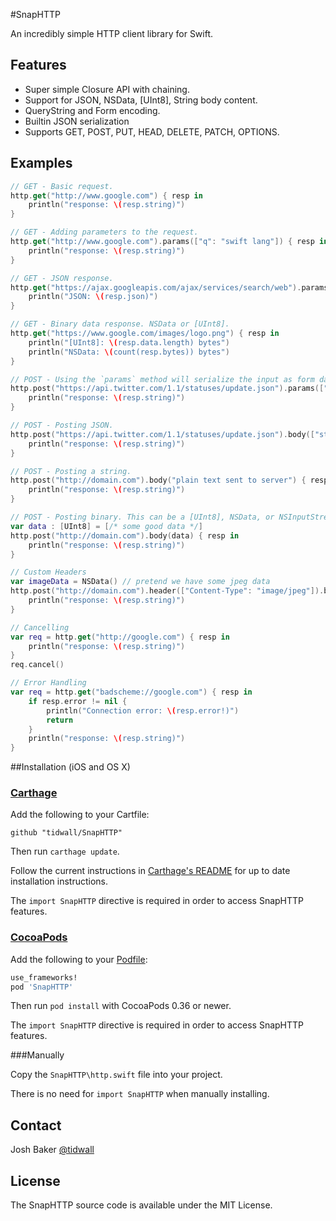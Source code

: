 #SnapHTTP

An incredibly simple HTTP client library for Swift.

## Features

- Super simple Closure API with chaining.
- Support for JSON, NSData, [UInt8], String body content.
- QueryString and Form encoding.
- Builtin JSON serialization
- Supports GET, POST, PUT, HEAD, DELETE, PATCH, OPTIONS.

## Examples

```swift
// GET - Basic request.
http.get("http://www.google.com") { resp in
    println("response: \(resp.string)")
}

// GET - Adding parameters to the request.
http.get("http://www.google.com").params(["q": "swift lang"]) { resp in
    println("response: \(resp.string)")
}

// GET - JSON response.
http.get("https://ajax.googleapis.com/ajax/services/search/web").params(["q": "Emily Dickinson", "v": "1.0"]) { resp in
    println("JSON: \(resp.json)")
}

// GET - Binary data response. NSData or [UInt8].
http.get("https://www.google.com/images/logo.png") { resp in
    println("[UInt8]: \(resp.data.length) bytes")
    println("NSData: \(count(resp.bytes)) bytes")
}

// POST - Using the `params` method will serialize the input as form data.
http.post("https://api.twitter.com/1.1/statuses/update.json").params(["status": "Or else a peacock’s purple train"]) { resp in
    println("response: \(resp.string)")
}

// POST - Posting JSON.
http.post("https://api.twitter.com/1.1/statuses/update.json").body(["status": "Or else a peacock’s purple train"]) { resp in
    println("response: \(resp.string)")
}

// POST - Posting a string.
http.post("http://domain.com").body("plain text sent to server") { resp in
    println("response: \(resp.string)")
}

// POST - Posting binary. This can be a [UInt8], NSData, or NSInputStream
var data : [UInt8] = [/* some good data */]
http.post("http://domain.com").body(data) { resp in
    println("response: \(resp.string)")
}

// Custom Headers
var imageData = NSData() // pretend we have some jpeg data 
http.post("http://domain.com").header(["Content-Type": "image/jpeg"]).body(imageData) { resp in
    println("response: \(resp.string)")
}

// Cancelling
var req = http.get("http://google.com") { resp in
    println("response: \(resp.string)")
}
req.cancel()

// Error Handling
var req = http.get("badscheme://google.com") { resp in
    if resp.error != nil {
        println("Connection error: \(resp.error!)")
        return
    }
    println("response: \(resp.string)")
}
```

##Installation (iOS and OS X)

### [Carthage]

[Carthage]: https://github.com/Carthage/Carthage

Add the following to your Cartfile:

```
github "tidwall/SnapHTTP"
```

Then run `carthage update`.

Follow the current instructions in [Carthage's README][carthage-installation]
for up to date installation instructions.

[carthage-installation]: https://github.com/Carthage/Carthage#adding-frameworks-to-an-application

The `import SnapHTTP` directive is required in order to access SnapHTTP features.

### [CocoaPods]

[CocoaPods]: http://cocoapods.org

Add the following to your [Podfile](http://guides.cocoapods.org/using/the-podfile.html):

```ruby
use_frameworks!
pod 'SnapHTTP'
```

Then run `pod install` with CocoaPods 0.36 or newer.

The `import SnapHTTP` directive is required in order to access SnapHTTP features.

###Manually

Copy the `SnapHTTP\http.swift` file into your project.  

There is no need for `import SnapHTTP` when manually installing.



## Contact
Josh Baker [@tidwall](http://twitter.com/tidwall)

## License

The SnapHTTP source code is available under the MIT License.
